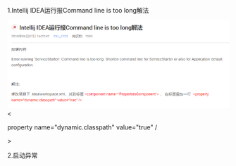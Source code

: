 1.Intellij IDEA运行报Command line is too long解法

![](/assets/import.png)&lt;

property name="dynamic.classpath" value="true" /

&gt;

2.启动异常



